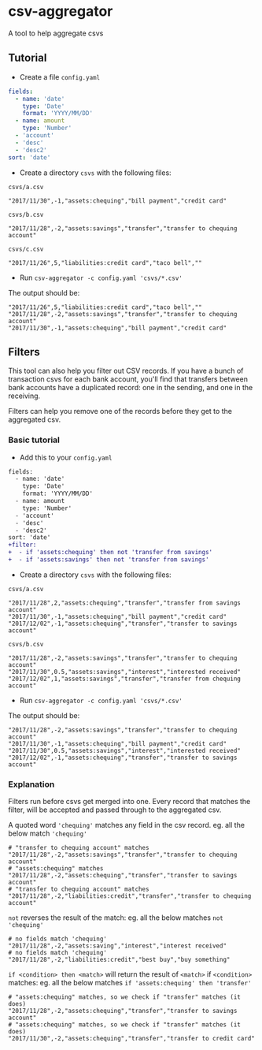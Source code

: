 # csv-aggregator
A tool to help aggregate csvs

## Tutorial
- Create a file `config.yaml`
```yaml
fields:
  - name: 'date'
    type: 'Date'
    format: 'YYYY/MM/DD'
  - name: amount
    type: 'Number'
  - 'account'
  - 'desc'
  - 'desc2'
sort: 'date'
```
- Create a directory `csvs` with the following files:

`csvs/a.csv`
```csv
"2017/11/30",-1,"assets:chequing","bill payment","credit card"
```
`csvs/b.csv`
```csv
"2017/11/28",-2,"assets:savings","transfer","transfer to chequing account"
```
`csvs/c.csv`
```csv
"2017/11/26",5,"liabilities:credit card","taco bell",""
```
- Run `csv-aggregator -c config.yaml 'csvs/*.csv'`

The output should be:
```csv
"2017/11/26",5,"liabilities:credit card","taco bell",""
"2017/11/28",-2,"assets:savings","transfer","transfer to chequing account"
"2017/11/30",-1,"assets:chequing","bill payment","credit card"
```

## Filters
This tool can also help you filter out CSV records. If you have a bunch of
transaction csvs for each bank account, you'll find that transfers between bank
accounts have a duplicated record: one in the sending, and one in the receiving.

Filters can help you remove one of the records before they get to the aggregated
csv.

### Basic tutorial
- Add this to your `config.yaml`
```diff
fields:
  - name: 'date'
    type: 'Date'
    format: 'YYYY/MM/DD'
  - name: amount
    type: 'Number'
  - 'account'
  - 'desc'
  - 'desc2'
sort: 'date'
+filter:
+  - if 'assets:chequing' then not 'transfer from savings'
+  - if 'assets:savings' then not 'transfer from savings'
```
- Create a directory `csvs` with the following files:

`csvs/a.csv`
```csv
"2017/11/28",2,"assets:chequing","transfer","transfer from savings account"
"2017/11/30",-1,"assets:chequing","bill payment","credit card"
"2017/12/02",-1,"assets:chequing","transfer","transfer to savings account"
```
`csvs/b.csv`
```csv
"2017/11/28",-2,"assets:savings","transfer","transfer to chequing account"
"2017/11/30",0.5,"assets:savings","interest","interested received"
"2017/12/02",1,"assets:savings","transfer","transfer from chequing account"
```
- Run `csv-aggregator -c config.yaml 'csvs/*.csv'`

The output should be:
```
"2017/11/28",-2,"assets:savings","transfer","transfer to chequing account"
"2017/11/30",-1,"assets:chequing","bill payment","credit card"
"2017/11/30",0.5,"assets:savings","interest","interested received"
"2017/12/02",-1,"assets:chequing","transfer","transfer to savings account"
```

### Explanation
Filters run before csvs get merged into one. Every record that matches the filter,
will be accepted and passed through to the aggregated csv.

A quoted word `'chequing'` matches any field in the csv record.
eg. all the below match `'chequing'`
```csv
# "transfer to chequing account" matches
"2017/11/28",-2,"assets:savings","transfer","transfer to chequing account"
# "assets:chequing" matches
"2017/11/28",-2,"assets:chequing","transfer","transfer to savings account"
# "transfer to chequing account" matches
"2017/11/28",-2,"liabilities:credit","transfer","transfer to chequing account"
```

`not` reverses the result of the match:
eg. all the below matches `not 'chequing'`
```csv
# no fields match 'chequing'
"2017/11/28",-2,"assets:saving","interest","interest received"
# no fields match 'chequing'
"2017/11/28",-2,"liabilities:credit","best buy","buy something"
```

`if <condition> then <match>` will return the result of `<match>` if `<condition>`
matches:
eg. all the below matches `if 'assets:chequing' then 'transfer'`
```csv
# "assets:chequing" matches, so we check if "transfer" matches (it does)
"2017/11/28",-2,"assets:chequing","transfer","transfer to savings account"
# "assets:chequing" matches, so we check if "transfer" matches (it does)
"2017/11/30",-2,"assets:chequing","transfer","transfer to credit card"
```
